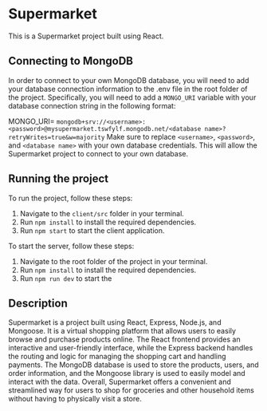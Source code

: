 # Supermarket

This is a Supermarket project built using React.

## Connecting to MongoDB

In order to connect to your own MongoDB database, you will need to add your database 
connection information to the .env file in the root folder of the project. Specifically, you will need to 
add a `MONGO_URI` variable with your database connection string in the following format:

MONGO_URI=
`mongodb+srv://<username>:<password>@mysupermarket.tswfylf.mongodb.net/<database name>?retryWrites=true&w=majority`
Make sure to replace `<username>`, `<password>`, and `<database name>` with your own database credentials.
This will allow the Supermarket project to connect to your own database.

## Running the project

To run the project, follow these steps:

1. Navigate to the `client/src` folder in your terminal.
2. Run `npm install` to install the required dependencies.
3. Run `npm start` to start the client application.

To start the server, follow these steps:

1. Navigate to the root folder of the project in your terminal.
2. Run `npm install` to install the required dependencies.
3. Run `npm run dev` to start the

## Description

Supermarket is a project built using React, Express, Node.js, and Mongoose. It is a virtual shopping platform that allows users to easily browse and purchase products online. The React frontend provides an interactive and user-friendly interface, while the Express backend handles the routing and logic for managing the shopping cart and handling payments. The MongoDB database is used to store the products, users, and order information, and the Mongoose library is used to easily model and interact with the data. Overall, Supermarket offers a convenient and streamlined way for users to shop for groceries and other household items without having to physically visit a store.

